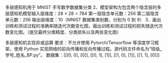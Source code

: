 多层感知机用于 MNIST 手写数字数据集分类
2、模型架构为包含两个隐含层的多层感知机模型输入层维度：28 × 28 = 784
第一层隐含单元数：256 第二层隐含单元数：256
输出层维度：10（MNIST 数据集类别数，分别为 0 到 9）
3、画出训练和测试过程的准确率随迭代次数变化图，画出训练和测试过程的损失随迭代次数变化图。（提交最终分类精度、分类损失以及两张变化图）


多层感知机实现异或运算
要求：不允许使用 Pytorch/Tensorflow 等深度学习框架，使用 Python 实现网络的前向传播和反向传播过程。源代码文件命名为“班级_学号_姓名_BP.py”。
数据集：[[[0, 0], [0]],
[[0, 1], [1]],
[[1, 0], [1]],
[[1, 1], [0]]]
